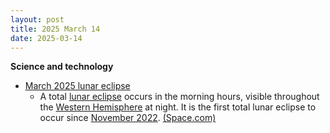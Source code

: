 ```yaml
---
layout: post
title: 2025 March 14
date: 2025-03-14
---
```



**Science and technology**

* [March 2025 lunar eclipse](https://en.wikipedia.org/wiki/March_2025_lunar_eclipse "March 2025 lunar eclipse")
  + A total [lunar eclipse](https://en.wikipedia.org/wiki/Lunar_eclipse "Lunar eclipse") occurs in the morning hours, visible throughout the [Western Hemisphere](https://en.wikipedia.org/wiki/Western_Hemisphere "Western Hemisphere") at night. It is the first total lunar eclipse to occur since [November 2022](https://en.wikipedia.org/wiki/November_2022_lunar_eclipse "November 2022 lunar eclipse"). [(Space.com)](https://www.space.com/total-lunar-eclipse-tonight-march-2025-visibility-tips)
